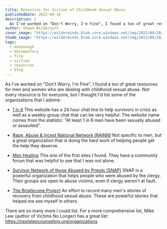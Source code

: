 ```yaml
---
title: Resources for Victims of Childhood Sexual Abuse
publishedDate: 2022-09-28
description: |
  As I've worked on "Don't Worry, I'm Fine", I found a ton of great resources for men and women who are dealing with childhood sexual abuse. Not every resource is for everyone, but I thought I'd list some of the organizations that I admire
author: Shawn Wildermuth
cover_image: "https://wilderminds.blob.core.windows.net/img/2022/09/28/cover.jpg"
thumb_image: "https://wilderminds.blob.core.windows.net/img/2022/09/28/_cover.jpg"
tags: 
  - manenough
  - documentary
  - film
  - victims
  - resources
  - blog
---
```

As I've worked on "Don't Worry, I'm Fine", I found a ton of great resources for men and women who are dealing with childhood sexual abuse. Not every resource is for everyone, but I thought I'd list some of the organizations that I admire:

- [1 in 6](http://www.1in6.org/Home/tabid/36/Default.aspx)
This website has a 24 hour chat line to help survivors in crisis as well as a weekly group chat that can be very helpful. The website name comes from the statistic: "At least 1 in 6 men have been sexually abused or assaulted". 

- [Rape, Abuse & Incest National Network (RAINN)](http://www.rainn.org/)
Not specific to men, but a great organization that is doing the hard work of helping people get the help they deserve.

- [Men Healing](https://menhealing.org)
This one of the first sites I found. They have a community forum that was helpful to see that I was not alone.

- [Survivor Network of those Abused by Priests (SNAP)](https://www.snapnetwork.org/)
SNAP is a powerful organization that helps people who were abused by the clergy. Their groups are open to abuse victims, even if clergy weren't at fault.

- [The Bristlecone Project](http://bristleconeproject.org/)
An effort to record many men's stories of recovery from childhood sexual abuse. These are powerful stories that helped me see myself in others.

There are so many more I could list. For a more comprehensive list, Mike Lew (author of Victims No Longer) has a great list: https://nextstepcounseling.org/organizations
